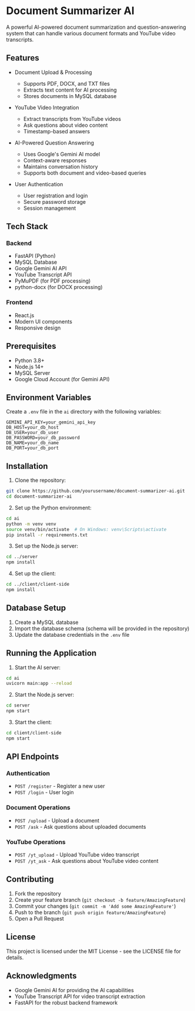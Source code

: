 # Document Summarizer AI

A powerful AI-powered document summarization and question-answering system that can handle various document formats and YouTube video transcripts.

## Features

- Document Upload & Processing
  - Supports PDF, DOCX, and TXT files
  - Extracts text content for AI processing
  - Stores documents in MySQL database

- YouTube Video Integration
  - Extract transcripts from YouTube videos
  - Ask questions about video content
  - Timestamp-based answers

- AI-Powered Question Answering
  - Uses Google's Gemini AI model
  - Context-aware responses
  - Maintains conversation history
  - Supports both document and video-based queries

- User Authentication
  - User registration and login
  - Secure password storage
  - Session management

## Tech Stack

### Backend
- FastAPI (Python)
- MySQL Database
- Google Gemini AI API
- YouTube Transcript API
- PyMuPDF (for PDF processing)
- python-docx (for DOCX processing)

### Frontend
- React.js
- Modern UI components
- Responsive design

## Prerequisites

- Python 3.8+
- Node.js 14+
- MySQL Server
- Google Cloud Account (for Gemini API)

## Environment Variables

Create a `.env` file in the `ai` directory with the following variables:

```env
GEMINI_API_KEY=your_gemini_api_key
DB_HOST=your_db_host
DB_USER=your_db_user
DB_PASSWORD=your_db_password
DB_NAME=your_db_name
DB_PORT=your_db_port
```

## Installation

1. Clone the repository:
```bash
git clone https://github.com/yourusername/document-summarizer-ai.git
cd document-summarizer-ai
```

2. Set up the Python environment:
```bash
cd ai
python -m venv venv
source venv/bin/activate  # On Windows: venv\Scripts\activate
pip install -r requirements.txt
```

3. Set up the Node.js server:
```bash
cd ../server
npm install
```

4. Set up the client:
```bash
cd ../client/client-side
npm install
```

## Database Setup

1. Create a MySQL database
2. Import the database schema (schema will be provided in the repository)
3. Update the database credentials in the `.env` file

## Running the Application

1. Start the AI server:
```bash
cd ai
uvicorn main:app --reload
```

2. Start the Node.js server:
```bash
cd server
npm start
```

3. Start the client:
```bash
cd client/client-side
npm start
```

## API Endpoints

### Authentication
- `POST /register` - Register a new user
- `POST /login` - User login

### Document Operations
- `POST /upload` - Upload a document
- `POST /ask` - Ask questions about uploaded documents

### YouTube Operations
- `POST /yt_upload` - Upload YouTube video transcript
- `POST /yt_ask` - Ask questions about YouTube video content

## Contributing

1. Fork the repository
2. Create your feature branch (`git checkout -b feature/AmazingFeature`)
3. Commit your changes (`git commit -m 'Add some AmazingFeature'`)
4. Push to the branch (`git push origin feature/AmazingFeature`)
5. Open a Pull Request

## License

This project is licensed under the MIT License - see the LICENSE file for details.

## Acknowledgments

- Google Gemini AI for providing the AI capabilities
- YouTube Transcript API for video transcript extraction
- FastAPI for the robust backend framework 